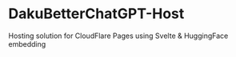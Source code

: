 # DakuBetterChatGPT-Host
Hosting solution for CloudFlare Pages using Svelte &amp; HuggingFace embedding
